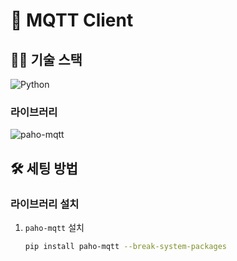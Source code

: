 # 🔴 MQTT Client

## 🧑‍💻 기술 스택

![Python](https://img.shields.io/badge/Python-3776AB?style=for-the-badge&logo=python&logoColor=white)

### 라이브러리

![paho-mqtt](https://img.shields.io/badge/paho--mqtt-000000?style=for-the-badge&logo=eclipse&logoColor=white)

## 🛠️ 세팅 방법

### 라이브러리 설치

1. `paho-mqtt` 설치

   ```bash
   pip install paho-mqtt --break-system-packages
   ```
